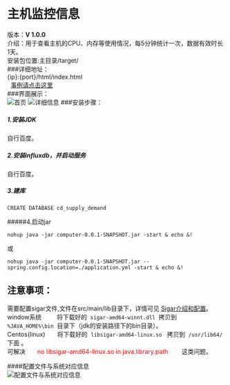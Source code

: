 # 主机监控信息<br>
版本：**V 1.0.0**  <br>
介绍：用于查看主机的CPU、内存等使用情况，每5分钟统计一次，数据有效时长1天。<br>
安装包位置:主目录/target/<br>
###详细地址：<br>
{ip}:{port}/html/index.html<br>
&nbsp;&nbsp;[事例请点击这里](http://www.somessthat.xyz:10034/html/index.html)<br>
###界面展示：<br>
![首页](http://www.bemess.xyz:8765/7105_017774.png)
![详细信息](http://www.bemess.xyz:8765/dfa7_024134.png)
###安装步骤：
##### 1.安装JDK<br> 
自行百度。<br> 
##### 2.安装influxdb，并启动服务<br> 
自行百度。<br> 
##### 3.建库<br> 

	CREATE DATABASE cd_supply_demand 
#####4.启动jar<br>

	
	nohup java -jar computer-0.0.1-SNAPSHOT.jar -start & echo &!
	
或

	nohup java -jar computer-0.0.1-SNAPSHOT.jar --spring.config.location=./application.yml -start & echo &! 



## 注意事项：

需要配置sigar文件,文件在src/main/lib目录下，详情可见&nbsp;[Sigar介绍和配置](https://blog.csdn.net/yin_jw/article/details/40151547)。<br> 
window系统&nbsp;&nbsp; &nbsp; &nbsp; &nbsp; 将下载好的&nbsp; `sigar-amd64-winnt.dll`&nbsp; 拷贝到&nbsp; `%JAVA_HOME%\bin`&nbsp; 目录下（jdk的安装路径下的bin目录）。<br> 
Centos(linux)&nbsp;&nbsp; &nbsp; &nbsp; 将下载好的&nbsp; `libsigar-amd64-linux.so` &nbsp; 拷贝到&nbsp; `/usr/lib64/`&nbsp; 下面 。<br> 
可解决&nbsp;&nbsp; &nbsp; &nbsp; <font color="red">no libsigar-amd64-linux.so in java.library.path</font>&nbsp; &nbsp; &nbsp; &nbsp; 这类问题。<br> 
	
	
####配置文件与系统对应信息<br> 
![配置文件与系统对应信息](http://www.bemess.xyz:8765/3ec7_957904.png)

